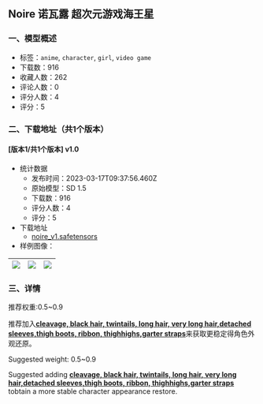 ## Noire 诺瓦露 超次元游戏海王星
### 一、模型概述

- 标签：`anime`, `character`, `girl`, `video game`
- 下载数：916
- 收藏人数：262
- 评论人数：0
- 评分人数：4
- 评分：5

### 二、下载地址（共1个版本）

#### [版本1/共1个版本] v1.0

- 统计数据
  - 发布时间：2023-03-17T09:37:56.460Z
  - 原始模型：SD 1.5
  - 下载数：916
  - 评分人数：4
  - 评分：5
- 下载地址
  - [noire_v1.safetensors](https://civitai.com/api/download/models/24562)
- 样例图像：

| <img src="https://image.civitai.com/xG1nkqKTMzGDvpLrqFT7WA/afc32496-42c1-4cd5-b18b-a6ed21b99900/width=450/267587.jpeg" /> | <img src="https://image.civitai.com/xG1nkqKTMzGDvpLrqFT7WA/f02f836a-57b1-412a-2681-d1e43a887e00/width=450/267584.jpeg" /> | <img src="https://image.civitai.com/xG1nkqKTMzGDvpLrqFT7WA/ad773fe3-9ee0-4fed-ee79-b19319290800/width=450/267583.jpeg" /> |
| ---- | ---- | ---- |


### 三、详情
<p>推荐权重:0.5~0.9</p><p>推荐加入<strong><u>cleavage, black hair, twintails, long hair, very long hair,detached sleeves,thigh boots, ribbon, thighhighs,garter straps</u></strong>来获取更稳定得角色外观还原。</p><p>Suggested weight: 0.5~0.9</p><p>Suggested adding <strong><u>cleavage, black hair, twintails, long hair, very long hair,detached sleeves,thigh boots, ribbon, thighhighs,garter straps</u></strong> tobtain a more stable character appearance restore.</p>